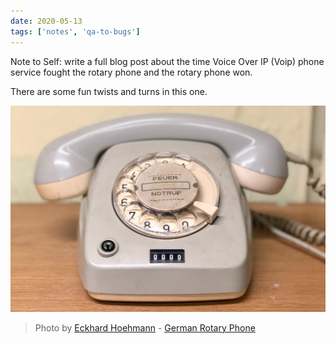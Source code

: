 ```yaml
---
date: 2020-05-13
tags: ['notes', 'qa-to-bugs']
---
```


Note to Self: write a full blog post about the time Voice Over IP (Voip) phone service fought the rotary phone and the rotary phone won. 

There are some fun twists and turns in this one. 

![German Rotary Phone](./eckhard-hoehmann-NKKvASHfrG4-unsplash.jpg)

> Photo by [Eckhard Hoehmann](https://unsplash.com/@ecki77) - [German Rotary Phone](https://unsplash.com/photos/NKKvASHfrG4)
